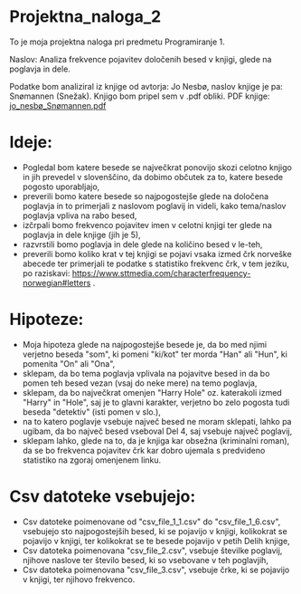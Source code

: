 # Projektna_naloga_2

To je moja projektna naloga pri predmetu Programiranje 1.

Naslov: Analiza frekvence pojavitev določenih besed v knjigi, glede na poglavja in dele.

Podatke bom analiziral iz knjige od avtorja: Jo Nesbø, naslov knjige je pa: Snømannen (Snežak).
Knjigo bom pripel sem v .pdf obliki. 
PDF knjige: [jo_nesbø_Snømannen.pdf](https://github.com/Tit200/Projektna2/files/7374107/jo_nesbo_Snomannen.pdf)

# Ideje:
- Pogledal bom katere besede se največkrat ponovijo skozi celotno knjigo in 
jih prevedel v slovenščino, da dobimo občutek za to, katere besede pogosto uporabljajo,
- preverili bomo katere besede so najpogostejše glede na določena poglavja in to primerjali z naslovom poglavij in
videli, kako tema/naslov poglavja vpliva na rabo besed,
- izčrpali bomo frekvenco pojavitev imen v celotni knjigi ter glede na poglavja in dele knjige (jih je 5),
- razvrstili bomo poglavja in dele glede na količino besed v le-teh,
- preverili bomo koliko krat v tej knjigi se pojavi vsaka izmed črk norveške abecede ter primerjali te podatke s statistiko frekvenc črk, v tem jeziku, po raziskavi:
https://www.sttmedia.com/characterfrequency-norwegian#letters .

# Hipoteze:
- Moja hipoteza glede na najpogostejše besede je, da bo med njimi verjetno beseda "som", ki pomeni "ki/kot" ter morda "Han" ali "Hun", ki pomenita "On" ali "Ona",
- sklepam, da bo tema poglavja vplivala na pojavitve besed in da bo pomen teh besed vezan (vsaj do neke mere) na temo poglavja,
- sklepam, da bo največkrat omenjen "Harry Hole" oz. katerakoli izmed "Harry" in "Hole", saj je to glavni karakter, verjetno bo zelo pogosta tudi beseda "detektiv" (isti pomen v slo.),
- na to katero poglavje vsebuje največ besed ne moram sklepati, lahko pa ugibam, da bo največ besed vseboval Del 4, saj vsebuje največ poglavij,
- sklepam lahko, glede na to, da je knjiga kar obsežna (kriminalni roman), da se bo frekvenca pojavitev črk kar dobro ujemala s predvideno statistiko na zgoraj omenjenem linku.

# Csv datoteke vsebujejo:
- Csv datoteke poimenovane od "csv_file_1_1.csv" do "csv_file_1_6.csv", vsebujejo sto najpogostejših besed, ki se pojavijo v knjigi, kolikokrat se pojavijo v knjigi, ter kolikokrat se te besede pojavijo v petih Delih knjige,
- Csv datoteka poimenovana "csv_file_2.csv", vsebuje številke poglavij, njihove naslove ter število besed, ki so vsebovane v teh poglavjih,
- Csv datoteka poimenovana "csv_file_3.csv", vsebuje črke, ki se pojavijo v knjigi, ter njihovo frekvenco.
